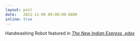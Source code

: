 ```yaml
---
layout: post
date:   2021-11-08 00:00:00-0400
inline: true
---
```


Handwashing Robot featured in [_The New Indian Express, edex_](https://www.edexlive.com/happening/2021/nov/08/this-robot-by-amrita-students-can-teach-children-the-science-of-handwashing-heres-how-25420.html)
